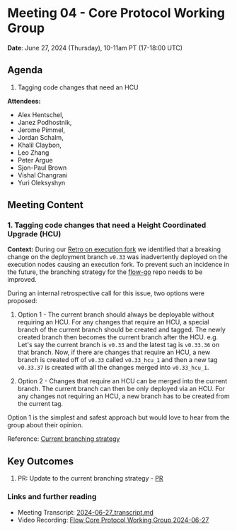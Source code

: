 # Meeting 04 - Core Protocol Working Group

**Date**: June 27, 2024 (Thursday), 10-11am PT (17-18:00 UTC)

## Agenda
1. Tagging code changes that need an HCU


**Attendees:**

- Alex Hentschel,
- Janez Podhostnik,
- Jerome Pimmel,
- Jordan Schalm,
- Khalil Claybon,
- Leo Zhang
- Peter Argue
- Sjon-Paul Brown
- Vishal Changrani
- Yuri Oleksyshyn

## Meeting Content

### 1. Tagging code changes that need a Height Coordinated Upgrade (HCU)

**Context:** During our [Retro on execution fork](https://www.notion.so/flowfoundation/Retro-on-execution-fork-01504b970441477ebfc0174d14dcb269?pvs=4)
we identified that a breaking change on the deployment branch `v0.33` was inadvertently deployed on the execution nodes causing an execution fork. 
To prevent such an incidence in the future, the branching strategy for the [flow-go](https://github.com/onflow/flow-go) repo needs to be improved.

During an internal retrospective call for this issue, two options were proposed:

1. Option 1 - The current branch should always be deployable without requiring an HCU. For any changes that require an HCU, a special branch of the current branch should be created and tagged. The newly created branch then becomes the current branch after the HCU.
e.g. Let's say the current branch is `v0.33` and the latest tag is `v0.33.36` on that branch. Now, if there are changes that require an HCU, a new branch is created off of `v0.33` called `v0.33_hcu_1` and then a new tag `v0.33.37` is created with all the changes merged into `v0.33_hcu_1`.
  
2. Option 2 - Changes that require an HCU can be merged into the current branch. The current branch can then be only deployed via an HCU. For any changes not requiring an HCU, a new branch has to be created from the current tag.

Option 1 is the simplest and safest approach but would love to hear from the group about their opinion.

Reference: [Current branching strategy](https://github.com/onflow/flow-go/blob/master/DEVELOPMENT.md)

## Key Outcomes

1. PR: Update to the current branching strategy - [PR](https://github.com/onflow/flow-go/pull/6162)

### Links and further reading
- Meeting Transcript: [2024-06-27_transcript.md](https://drive.google.com/file/d/1CdViLRE5MOAU_FStWD7gRkFFkOWr1bW6/view?usp=sharing)
- Video Recording: [Flow Core Protocol Working Group 2024-06-27](https://drive.google.com/file/d/1AJGStylwWh2ZxQkdsFtUskmeiZueiud8/view?usp=sharing) 
